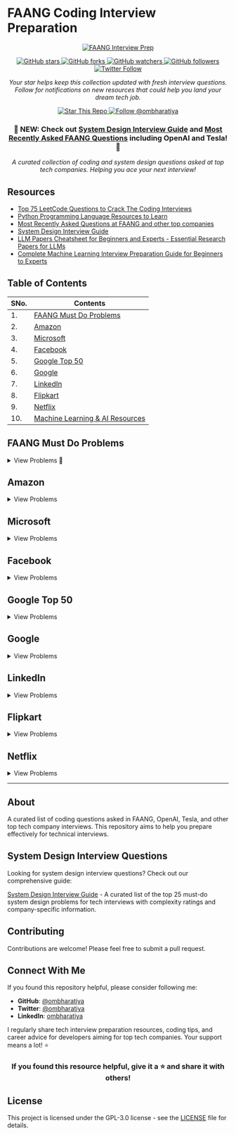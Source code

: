 # FAANG Coding Interview Preparation

<div align="center">
  <a href="https://github.com/ombharatiya/FAANG-Coding-Interview-Questions">
    <img src="https://img.shields.io/badge/🚀%20FAANG%20Interview%20Prep-000000?style=for-the-badge" alt="FAANG Interview Prep" />
  </a>
  
  <p></p>
  
  <a href="https://github.com/ombharatiya/FAANG-Coding-Interview-Questions/stargazers">
    <img src="https://img.shields.io/github/stars/ombharatiya/FAANG-Coding-Interview-Questions?style=for-the-badge&color=yellow" alt="GitHub stars" />
  </a>
  <a href="https://github.com/ombharatiya/FAANG-Coding-Interview-Questions/network/members">
    <img src="https://img.shields.io/github/forks/ombharatiya/FAANG-Coding-Interview-Questions?style=for-the-badge&color=orange" alt="GitHub forks" />
  </a>
  <a href="https://github.com/ombharatiya/FAANG-Coding-Interview-Questions/watchers">
    <img src="https://img.shields.io/github/watchers/ombharatiya/FAANG-Coding-Interview-Questions?style=for-the-badge&color=blue" alt="GitHub watchers" />
  </a>
  <a href="https://github.com/ombharatiya">
    <img src="https://img.shields.io/github/followers/ombharatiya?label=Follow%20%40ombharatiya&style=for-the-badge&color=brightgreen" alt="GitHub followers" />
  </a>
  <a href="https://twitter.com/ombharatiya">
    <img src="https://img.shields.io/twitter/follow/ombharatiya?style=for-the-badge&color=1DA1F2&logo=twitter" alt="Twitter Follow" />
  </a>
</div>

<div align="center">
  <p><em>Your star helps keep this collection updated with fresh interview questions. Follow for notifications on new resources that could help you land your dream tech job.</em></p>
  
  <p>
    <a href="https://github.com/ombharatiya/FAANG-Coding-Interview-Questions/stargazers">
      <img src="https://img.shields.io/badge/⭐%20STAR%20THIS%20REPO-yellow?style=for-the-badge" alt="Star This Repo" />
    </a>
    <a href="https://github.com/ombharatiya?tab=followers">
      <img src="https://img.shields.io/badge/👨‍💻%20FOLLOW%20@OMBHARATIYA-39D353?style=for-the-badge" alt="Follow @ombharatiya" />
    </a>
  </p>

  <h3>🚨 NEW: Check out <a href="./SYSTEM_DESIGN_INTERVIEW.md">System Design Interview Guide</a> and <a href="./FAANG-Recent-Questions.md">Most Recently Asked FAANG Questions</a> including OpenAI and Tesla! 🚨</h3>
  
  <p><i>A curated collection of coding and system design questions asked at top tech companies. Helping you ace your next interview!</i></p>
</div>

## Resources

- [Top 75 LeetCode Questions to Crack The Coding Interviews](./TopLeetCodeProblems.md)
- [Python Programming Language Resources to Learn](./PythonResources.md)
- [Most Recently Asked Questions at FAANG and other top companies](./FAANG-Recent-Questions.md)
- [System Design Interview Guide](./SYSTEM_DESIGN_INTERVIEW.md)
- [LLM Papers Cheatsheet for Beginners and Experts - Essential Research Papers for LLMs](./LLM_PAPERS_CHEATSHEET.md)
- [Complete Machine Learning Interview Preparation Guide for Beginners to Experts](./ML_INTERVIEW_PREP.md)

## Table of Contents

| SNo. | Contents |
| ---- | -------- |
| 1. | [FAANG Must Do Problems](#faang-must-do-problems) |
| 2. | [Amazon](#amazon) |
| 3. | [Microsoft](#microsoft) |
| 4. | [Facebook](#facebook) |
| 5. | [Google Top 50](#google-top-50) |
| 6. | [Google](#google) |
| 7. | [LinkedIn](#linkedin) |
| 8. | [Flipkart](#flipkart) |
| 9. | [Netflix](#netflix) |
| 10. | [Machine Learning & AI Resources](#resources) |

## FAANG Must Do Problems

<details>
<summary>View Problems 💋</summary>

| No. | Problem | Difficulty | Time Complexity | Space Complexity |
| --- | ------- | ---------- | --------------- | ---------------- |
| 1 | [Two Sum](https://leetcode.com/problems/two-sum) | Easy | O(n) | O(n) |
| 2 | [Longest Substring Without Repeating Characters](https://leetcode.com/problems/longest-substring-without-repeating-characters) | Medium | O(n) | O(min(m,n)) |
| 3 | [Longest Palindromic Substring](https://leetcode.com/problems/longest-palindromic-substring) | Medium | O(n²) | O(1) |
| 4 | [Container With Most Water](https://leetcode.com/problems/container-with-most-water) | Medium | O(n) | O(1) |
| 5 | [3Sum](https://leetcode.com/problems/3sum) | Medium | O(n²) | O(1) |
| 6 | [Remove Nth Node From End of List](https://leetcode.com/problems/remove-nth-node-from-end-of-list) | Medium | O(n) | O(1) |
| 7 | [Valid Parentheses](https://leetcode.com/problems/valid-parentheses) | Easy | O(n) | O(n) |
| 8 | [Merge Two Sorted Lists](https://leetcode.com/problems/merge-two-sorted-lists) | Easy | O(n+m) | O(1) |
| 9 | [Merge k Sorted Lists](https://leetcode.com/problems/merge-k-sorted-lists) | Hard | O(n log k) | O(1) |
| 10 | [Search in Rotated Sorted Array](https://leetcode.com/problems/search-in-rotated-sorted-array) | Medium | O(log n) | O(1) |
| 11 | [Combination Sum](https://leetcode.com/problems/combination-sum) | Medium | O(2ⁿ) | O(n) |
| 12 | [Rotate Image](https://leetcode.com/problems/rotate-image) | Medium | O(n²) | O(1) |
| 13 | [Group Anagrams](https://leetcode.com/problems/group-anagrams) | Medium | O(n k log k) | O(n k) |
| 14 | [Maximum Subarray](https://leetcode.com/problems/maximum-subarray) | Easy | O(n) | O(1) |
| 15 | [Spiral Matrix](https://leetcode.com/problems/spiral-matrix) | Medium | O(m×n) | O(1) |
| 16 | [Jump Game](https://leetcode.com/problems/jump-game) | Medium | O(n) | O(1) |
| 17 | [Merge Intervals](https://leetcode.com/problems/merge-intervals) | Medium | O(n log n) | O(n) |
| 18 | [Insert Interval](https://leetcode.com/problems/insert-interval) | Medium | O(n) | O(n) |
| 19 | [Unique Paths](https://leetcode.com/problems/unique-paths) | Medium | O(m×n) | O(m×n) |
| 20 | [Climbing Stairs](https://leetcode.com/problems/climbing-stairs) | Easy | O(n) | O(1) |
| 21 | [Set Matrix Zeroes](https://leetcode.com/problems/set-matrix-zeroes) | Medium | O(m×n) | O(1) |
| 22 | [Minimum Window Substring](https://leetcode.com/problems/minimum-window-substring) | Hard | O(n) | O(k) |
| 23 | [Word Search](https://leetcode.com/problems/word-search) | Medium | O(m×n×4ᵏ) | O(k) |
| 24 | [Decode Ways](https://leetcode.com/problems/decode-ways) | Medium | O(n) | O(n) |
| 25 | [Validate Binary Search Tree](https://leetcode.com/problems/validate-binary-search-tree) | Medium | O(n) | O(h) |
| 26 | [Same Tree](https://leetcode.com/problems/same-tree) | Easy | O(n) | O(h) |
| 27 | [Binary Tree Level Order Traversal](https://leetcode.com/problems/binary-tree-level-order-traversal) | Medium | O(n) | O(n) |
| 28 | [Maximum Depth of Binary Tree](https://leetcode.com/problems/maximum-depth-of-binary-tree) | Easy | O(n) | O(h) |
| 29 | [Construct Binary Tree from Preorder and Inorder Traversal](https://leetcode.com/problems/construct-binary-tree-from-preorder-and-inorder-traversal) | Medium | O(n) | O(n) |
| 30 | [Best Time to Buy and Sell Stock](https://leetcode.com/problems/best-time-to-buy-and-sell-stock) | Easy | O(n) | O(1) |

</details>

## Amazon

<details>
<summary>View Problems</summary>

| No. | Problem | Difficulty | Time Complexity | Space Complexity |
| --- | ------- | ---------- | --------------- | ---------------- |
| 1 | [Two Sum](https://leetcode.com/problems/two-sum) | Easy | O(n) | O(n) |
| 2 | [Add Two Numbers](https://leetcode.com/problems/add-two-numbers) | Medium | O(max(m,n)) | O(max(m,n)) |
| 3 | [Longest Substring Without Repeating Characters](https://leetcode.com/problems/longest-substring-without-repeating-characters) | Medium | O(n) | O(min(m,n)) |
| 4 | [Median of Two Sorted Arrays](https://leetcode.com/problems/median-of-two-sorted-arrays) | Hard | O(log(min(m,n))) | O(1) |
| 5 | [Longest Palindromic Substring](https://leetcode.com/problems/longest-palindromic-substring) | Medium | O(n²) | O(1) |
| 6 | [ZigZag Conversion](https://leetcode.com/problems/zigzag-conversion) | Medium | O(n) | O(n) |
| 7 | [String to Integer (atoi)](https://leetcode.com/problems/string-to-integer-atoi) | Medium | O(n) | O(1) |
| 8 | [3Sum](https://leetcode.com/problems/3sum) | Medium | O(n²) | O(1) or O(n) |
| 9 | [Letter Combinations of a Phone Number](https://leetcode.com/problems/letter-combinations-of-a-phone-number) | Medium | O(4ⁿ) | O(n) |
| 10 | [Valid Parentheses](https://leetcode.com/problems/valid-parentheses) | Easy | O(n) | O(n) |

</details>

## Microsoft

<details>
<summary>View Problems</summary>

| No. | Problem | Difficulty | Time Complexity | Space Complexity |
| --- | ------- | ---------- | --------------- | ---------------- |
| 1 | [Two Sum](https://leetcode.com/problems/two-sum) | Easy | O(n) | O(n) |
| 2 | [Add Two Numbers](https://leetcode.com/problems/add-two-numbers) | Medium | O(max(m,n)) | O(max(m,n)) |
| 3 | [Median of Two Sorted Arrays](https://leetcode.com/problems/median-of-two-sorted-arrays) | Hard | O(log(min(m,n))) | O(1) |
| 4 | [Longest Palindromic Substring](https://leetcode.com/problems/longest-palindromic-substring) | Medium | O(n²) | O(1) |
| 5 | [String to Integer (atoi)](https://leetcode.com/problems/string-to-integer-atoi) | Medium | O(n) | O(1) |
| 6 | [Roman to Integer](https://leetcode.com/problems/roman-to-integer) | Easy | O(n) | O(1) |
| 7 | [3Sum](https://leetcode.com/problems/3sum) | Medium | O(n²) | O(1) or O(n) |
| 8 | [Valid Parentheses](https://leetcode.com/problems/valid-parentheses) | Easy | O(n) | O(n) |
| 9 | [Merge Two Sorted Lists](https://leetcode.com/problems/merge-two-sorted-lists) | Easy | O(n+m) | O(1) |
| 10 | [Merge k Sorted Lists](https://leetcode.com/problems/merge-k-sorted-lists) | Hard | O(n log k) | O(1) |

</details>

## Facebook

<details>
<summary>View Problems</summary>

| No. | Problem | Difficulty | Time Complexity | Space Complexity |
| --- | ------- | ---------- | --------------- | ---------------- |
| 1 | [Regular Expression Matching](https://leetcode.com/problems/regular-expression-matching) | Hard | O(m×n) | O(m×n) |
| 2 | [Roman to Integer](https://leetcode.com/problems/roman-to-integer) | Easy | O(n) | O(1) |
| 3 | [3Sum](https://leetcode.com/problems/3sum) | Medium | O(n²) | O(1) or O(n) |
| 4 | [Letter Combinations of a Phone Number](https://leetcode.com/problems/letter-combinations-of-a-phone-number) | Medium | O(4ⁿ) | O(n) |
| 5 | [Valid Parentheses](https://leetcode.com/problems/valid-parentheses) | Easy | O(n) | O(n) |
| 6 | [Merge k Sorted Lists](https://leetcode.com/problems/merge-k-sorted-lists) | Hard | O(n log k) | O(1) |
| 7 | [Reverse Nodes in k-Group](https://leetcode.com/problems/reverse-nodes-in-k-group) | Hard | O(n) | O(1) |
| 8 | [Remove Duplicates from Sorted Array](https://leetcode.com/problems/remove-duplicates-from-sorted-array) | Easy | O(n) | O(1) |
| 9 | [Implement strStr()](https://leetcode.com/problems/implement-strstr) | Easy | O(n×m) | O(1) |
| 10 | [Search in Rotated Sorted Array](https://leetcode.com/problems/search-in-rotated-sorted-array) | Medium | O(log n) | O(1) |

</details>

## Google Top 50

<details>
<summary>View Problems</summary>

| No. | Problem | Difficulty | Time Complexity | Space Complexity |
| --- | ------- | ---------- | --------------- | ---------------- |
| 1 | [Two Sum](https://leetcode.com/problems/two-sum) | Easy | O(n) | O(n) |
| 2 | [Insert Interval](https://leetcode.com/problems/insert-interval) | Medium | O(n) | O(n) |
| 3 | [Text Justification](https://leetcode.com/problems/text-justification) | Hard | O(n) | O(n) |
| 4 | [Minimum Window Substring](https://leetcode.com/problems/minimum-window-substring) | Hard | O(n) | O(k) |
| 5 | [Maximal Rectangle](https://leetcode.com/problems/maximal-rectangle) | Hard | O(m×n) | O(n) |
| 6 | [The Skyline Problem](https://leetcode.com/problems/the-skyline-problem) | Hard | O(n log n) | O(n) |
| 7 | [Maximal Square](https://leetcode.com/problems/maximal-square) | Medium | O(m×n) | O(m×n) |
| 8 | [Find Median from Data Stream](https://leetcode.com/problems/find-median-from-data-stream) | Hard | O(log n) insert, O(1) find | O(n) |
| 9 | [Bulls and Cows](https://leetcode.com/problems/bulls-and-cows) | Medium | O(n) | O(1) |
| 10 | [Count of Smaller Numbers After Self](https://leetcode.com/problems/count-of-smaller-numbers-after-self) | Hard | O(n log n) | O(n) |

</details>

## Google

<details>
<summary>View Problems</summary>

| No. | Problem | Difficulty | Time Complexity | Space Complexity |
| --- | ------- | ---------- | --------------- | ---------------- |
| 1 | [Two Sum](https://leetcode.com/problems/two-sum) | Easy | O(n) | O(n) |
| 2 | [Insert Interval](https://leetcode.com/problems/insert-interval) | Medium | O(n) | O(n) |
| 3 | [Text Justification](https://leetcode.com/problems/text-justification) | Hard | O(n) | O(n) |
| 4 | [Minimum Window Substring](https://leetcode.com/problems/minimum-window-substring) | Hard | O(n) | O(k) |
| 5 | [Maximal Rectangle](https://leetcode.com/problems/maximal-rectangle) | Hard | O(m×n) | O(n) |
| 6 | [The Skyline Problem](https://leetcode.com/problems/the-skyline-problem) | Hard | O(n log n) | O(n) |
| 7 | [Maximal Square](https://leetcode.com/problems/maximal-square) | Medium | O(m×n) | O(m×n) |
| 8 | [Find Median from Data Stream](https://leetcode.com/problems/find-median-from-data-stream) | Hard | O(log n) insert, O(1) find | O(n) |
| 9 | [Bulls and Cows](https://leetcode.com/problems/bulls-and-cows) | Medium | O(n) | O(1) |
| 10 | [Count of Smaller Numbers After Self](https://leetcode.com/problems/count-of-smaller-numbers-after-self) | Hard | O(n log n) | O(n) |

</details>

## LinkedIn

<details>
<summary>View Problems</summary>

| No. | Problem | Difficulty | Time Complexity | Space Complexity |
| --- | ------- | ---------- | --------------- | ---------------- |
| 1 | [Nested List Weight Sum II](https://leetcode.com/problems/nested-list-weight-sum-ii) | Medium | O(n) | O(n) |
| 2 | [Shortest Word Distance II](https://leetcode.com/problems/shortest-word-distance-ii) | Medium | O(n) | O(n) |
| 3 | [Closest Binary Search Tree Value II](https://leetcode.com/problems/closest-binary-search-tree-value-ii) | Medium | O(n) | O(n) |
| 4 | [Two Sum III - Data structure design](https://leetcode.com/problems/two-sum-iii-data-structure-design) | Easy | O(n) | O(n) |
| 5 | [Nested List Weight Sum](https://leetcode.com/problems/nested-list-weight-sum) | Medium | O(n) | O(n) |
| 6 | [Max Stack](https://leetcode.com/problems/max-stack) | Medium | O(n) | O(n) |
| 7 | [Find Leaves of Binary Tree](https://leetcode.com/problems/find-leaves-of-binary-tree) | Medium | O(n) | O(n) |
| 8 | [All O'one Data Structure](https://leetcode.com/problems/all-oone-data-structure) | Hard | O(1) for each operation | O(n) |
| 9 | [Can Place Flowers](https://leetcode.com/problems/can-place-flowers) | Easy | O(n) | O(1) |
| 10 | [Factor Combinations](https://leetcode.com/problems/factor-combinations) | Medium | O(2ⁿ) | O(n) |
| 11 | [Paint House](https://leetcode.com/problems/paint-house) | Medium | O(n) | O(1) |
| 12 | [Paint House II](https://leetcode.com/problems/paint-house-ii) | Hard | O(n×k) | O(n) |
| 13 | [Evaluate Reverse Polish Notation](https://leetcode.com/problems/evaluate-reverse-polish-notation) | Medium | O(n) | O(n) |
| 14 | [Shortest Word Distance](https://leetcode.com/problems/shortest-word-distance) | Easy | O(n) | O(1) |
| 15 | [Text Justification](https://leetcode.com/problems/text-justification) | Hard | O(n) | O(n) |
| 16 | [Count Different Palindromic Subsequences](https://leetcode.com/problems/count-different-palindromic-subsequences) | Hard | O(n²) | O(n²) |
| 17 | [Binary Tree Upside Down](https://leetcode.com/problems/binary-tree-upside-down) | Medium | O(n) | O(n) |
| 18 | [Max Points on a Line](https://leetcode.com/problems/max-points-on-a-line) | Hard | O(n²) | O(n) |
| 19 | [Partition to K Equal Sum Subsets](https://leetcode.com/problems/partition-to-k-equal-sum-subsets) | Hard | O(n×2^n) | O(n) |
| 20 | [Insert Delete GetRandom O(1)](https://leetcode.com/problems/insert-delete-getrandom-o1) | Medium | O(1) for each operation | O(n) |
| 21 | [Number of Islands](https://leetcode.com/problems/number-of-islands) | Medium | O(m×n) | O(m×n) |
| 22 | [Exclusive Time of Functions](https://leetcode.com/problems/exclusive-time-of-functions) | Medium | O(n) | O(n) |
| 23 | [Valid Triangle Number](https://leetcode.com/problems/valid-triangle-number) | Medium | O(n²) | O(1) |
| 24 | [Valid Number](https://leetcode.com/problems/valid-number) | Medium | O(n) | O(1) |
| 25 | [Repeated DNA Sequences](https://leetcode.com/problems/repeated-dna-sequences) | Medium | O(n) | O(n) |

</details>

## Flipkart

<details>
<summary>View Problems</summary>

| No. | Problem | Difficulty | Time Complexity | Space Complexity |
| --- | ------- | ---------- | --------------- | ---------------- |
| 1 | [Add Two Numbers](https://leetcode.com/problems/add-two-numbers) | Medium | O(max(m,n)) | O(max(m,n)) |

</details>

## Netflix

<details>
<summary>View Problems</summary>

| No. | Problem | Difficulty | Time Complexity | Space Complexity |
| --- | ------- | ---------- | --------------- | ---------------- |
| 1 | [LRU Cache](https://leetcode.com/problems/lru-cache) | Medium | O(1) for each operation | O(n) |
| 2 | [Department Top Three Salaries](https://leetcode.com/problems/department-top-three-salaries) | Hard | O(n log k) | O(n) |

</details>

---

## About

A curated list of coding questions asked in FAANG, OpenAI, Tesla, and other top tech company interviews. This repository aims to help you prepare effectively for technical interviews.

## System Design Interview Questions

Looking for system design interview questions? Check out our comprehensive guide:

[System Design Interview Guide](SYSTEM_DESIGN_INTERVIEW.md) - A curated list of the top 25 must-do system design problems for tech interviews with complexity ratings and company-specific information.

## Contributing

Contributions are welcome! Please feel free to submit a pull request.

## Connect With Me

If you found this repository helpful, please consider following me:

- **GitHub**: [@ombharatiya](https://github.com/ombharatiya)
- **Twitter**: [@ombharatiya](https://twitter.com/ombharatiya)
- **LinkedIn**: [ombharatiya](https://linkedin.com/in/ombharatiya)

I regularly share tech interview preparation resources, coding tips, and career advice for developers aiming for top tech companies. Your support means a lot! ⭐

<div align="center">
  
### If you found this resource helpful, give it a ⭐ and share it with others!

</div>

## License

This project is licensed under the GPL-3.0 license - see the [LICENSE](LICENSE) file for details.
